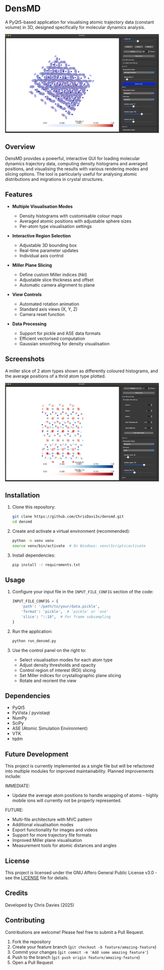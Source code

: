# DensMD

A PyQt5-based application for visualising atomic trajectory data (constant volume) in 3D, designed specifically for molecular dynamics analysis.

![Main Interface](images/densmd_ui.png)

## Overview

DensMD provides a powerful, interactive GUI for loading molecular dynamics trajectory data, computing density histograms and averaged positions, and visualising the results with various rendering modes and slicing options. The tool is particularly useful for analysing atomic distributions and migrations in crystal structures.

## Features

- **Multiple Visualisation Modes**
  - Density histograms with customisable colour maps
  - Averaged atomic positions with adjustable sphere sizes
  - Per-atom type visualisation settings

- **Interactive Region Selection**
  - Adjustable 3D bounding box
  - Real-time parameter updates
  - Individual axis control

- **Miller Plane Slicing**
  - Define custom Miller indices (hkl)
  - Adjustable slice thickness and offset
  - Automatic camera alignment to plane

- **View Controls**
  - Automated rotation animation
  - Standard axis views (X, Y, Z)
  - Camera reset function

- **Data Processing**
  - Support for pickle and ASE data formats
  - Efficient vectorised computation
  - Gaussian smoothing for density visualisation

## Screenshots

A miller slice of 2 atom types shown as differently coloured histograms, and the average positions of a thrid atom type plotted.

![Miller Slicing](images/ui_miller_slicing.png)

## Installation

1. Clone this repository:
   ```bash
   git clone https://github.com/ChrisDavi3s/densmd.git
   cd densmd
   ```

2. Create and activate a virtual environment (recommended):
   ```bash
   python -m venv venv
   source venv/bin/activate  # On Windows: venv\Scripts\activate
   ```

3. Install dependencies:
   ```bash
   pip install -r requirements.txt
   ```

## Usage

1. Configure your input file in the `INPUT_FILE_CONFIG` section of the code:
   ```python
   INPUT_FILE_CONFIG = {
       'path': '/path/to/your/data.pickle',
       'format': 'pickle',  # 'pickle' or 'ase'
       'slice': "::10",  # For frame subsampling
   }
   ```

2. Run the application:
   ```bash
   python run_densmd.py
   ```

3. Use the control panel on the right to:
   - Select visualisation modes for each atom type
   - Adjust density thresholds and opacity
   - Control region of interest (ROI) slicing
   - Set Miller indices for crystallographic plane slicing
   - Rotate and reorient the view

## Dependencies

- PyQt5
- PyVista / pyvistaqt
- NumPy
- SciPy
- ASE (Atomic Simulation Environment)
- VTK
- tqdm

## Future Development

This project is currently implemented as a single file but will be refactored into multiple modules for improved maintainability. Planned improvements include:

IMMEDIATE:
- Update the average atom positions to handle wrapping of atoms - highly mobile ions will currently not be properly represented.

FUTURE:
- Multi-file architecture with MVC pattern
- Additional visualisation modes
- Export functionality for images and videos
- Support for more trajectory file formats
- Improved Miller plane visualisation
- Measurement tools for atomic distances and angles

## License

This project is licensed under the GNU Affero General Public License v3.0 - see the [LICENSE](LICENSE) file for details.

## Credits

Developed by Chris Davies (2025)

## Contributing

Contributions are welcome! Please feel free to submit a Pull Request.

1. Fork the repository
2. Create your feature branch (`git checkout -b feature/amazing-feature`)
3. Commit your changes (`git commit -m 'Add some amazing feature'`)
4. Push to the branch (`git push origin feature/amazing-feature`)
5. Open a Pull Request
